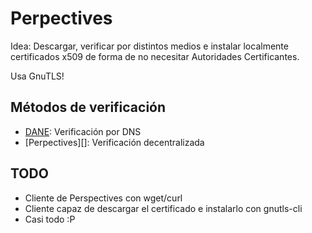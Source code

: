 # Perpectives

Idea: Descargar, verificar por distintos medios e instalar localmente
certificados x509 de forma de no necesitar Autoridades Certificantes.

Usa GnuTLS!

## Métodos de verificación

* [DANE][]: Verificación por DNS
* [Perpectives][]: Verificación decentralizada

## TODO

* Cliente de Perspectives con wget/curl
* Cliente capaz de descargar el certificado e instalarlo con gnutls-cli
* Casi todo :P

[DANE]: http://en.wikipedia.org/wiki/DANE
[Perspectives]: http://perspectives-project.org/
